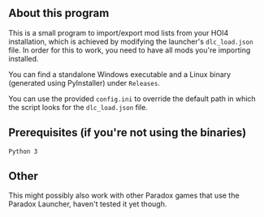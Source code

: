 ## About this program
This is a small program to import/export mod lists from your HOI4 installation, which is achieved by modifying the launcher's ``dlc_load.json`` file.
In order for this to work, you need to have all mods you're importing installed.

You can find a standalone Windows executable and a Linux binary (generated using PyInstaller) under ``Releases``.

You can use the provided ``config.ini`` to override the default path in which the script looks for the ``dlc_load.json`` file.

## Prerequisites (if you're not using the binaries)
``Python 3``

## Other
This might possibly also work with other Paradox games that use the Paradox Launcher, haven't tested it yet though.